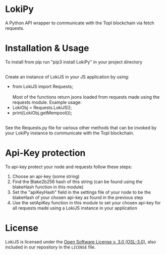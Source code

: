 # LokiPy
A Python API wrapper to communicate with the Topl blockchain via fetch requests.

# Installation & Usage
To install from pip run "pip3 install LokiPy" in your project directory<br/><br/>

Create an instance of LokiJS in your JS application by using:<br/>
* from LokiJS import Requests;<br/><br/>
Most of the functions return jsons loaded from requests made using the requests module. Example usage: <br/>
* LokiObj = Requests.LokiJS();<br/>
* print(LokiObj.getMempool());<br/><br/>

See the Requests.py file for various other methods that can be invoked by your LokiPy instance to communicate with the Topl blockchain. 


# Api-Key protection
To api-key protect your node and requests follow these steps:<br/>
1. Choose an api-key (some string)<br/>
2. Find the Blake2b256 hash of this string (can be found using the blakeHash function in this module)<br/>
3. Set the "apiKeyHash" field in the settings file of your node to be the blakeHash of your chosen api-key as found in the previous step<br/>
4. Use the setApiKey function in this module to set your chosen api-key for all requests made using a LokiJS instance in your application<br/>

# License
LokiJS is licensed under the
[Open Software License v. 3.0 (OSL-3.0)](https://opensource.org/licenses/OSL-3.0), also included
in our repository in the `LICENSE` file.
